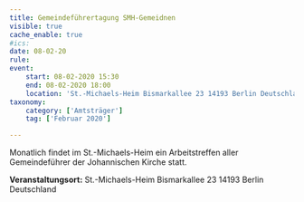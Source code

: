 ```yaml
---
title: Gemeindeführertagung SMH-Gemeidnen
visible: true
cache_enable: true
#ics: 
date: 08-02-20
rule: 
event:
	start: 08-02-2020 15:30
	end: 08-02-2020 18:00
	location: 'St.-Michaels-Heim Bismarkallee 23 14193 Berlin Deutschland'
taxonomy:
	category: ['Amtsträger']
	tag: ['Februar 2020']

---
```

Monatlich findet im St.-Michaels-Heim ein Arbeitstreffen aller Gemeindeführer der Johannischen Kirche statt.



**Veranstaltungsort:** St.-Michaels-Heim
Bismarkallee 23
14193 Berlin
Deutschland

